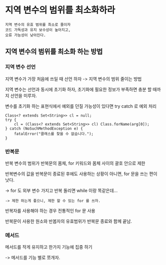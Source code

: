 # 지역 변수의 범위를 최소화하라

```
지역 변수의 유효 범위를 최소로 줄이자
코드 가독성과 유지 보수성이 높아지고,
오류 가능성이 낮아진다.
```

## 지역 변수의 범위를 최소화 하는 방법

### 지역 변수 선언

지역 변수가 가장 처음에 쓰일 때 선언 하자 -> 지역 변수의 범위 줄이는 방법

지역 변수는 선언과 동시에 초기화 하자, 초기화에 필요한 정보가 부족하면 충분 할 때까지 선언을 미루자.

변수를 초기화 하는 표현식에서 예외를 던질 가능성이 있다면 try catch 로 예외 처리

```
Class<? extends Set<String>> cl = null;
try {
    cl = (Class<? extends Set<String>> cl) Class.forName(arg[0]);
} catch (NoSuchMethodException e) {
    fatalError("클래스를 찾을 수 없습니다.");
}
```

### 반복문

반복 변수의 범위가 반복문의 몸체, for 키워드와 몸체 사이의 괄호 안으로 제한

반복변수의 값을 반복문이 종료된 후에도 사용하는 상황이 아니면, for 문을 쓰는 편이 낫다.

-> for 도 외부 변수 가지고 반복 돌리면 while 이랑 똑같은데...

    -> 제한 하는게 좋으니, 제한 할 수 있는 for 를 쓰자. 

반복자를 사용해야 하는 경우 전통적인 for 문 사용

반복문이 사용한 원소와 반봅자의 유효범위가 반복문 종료와 함께 끝남.

### 메서드

메서드를 작게 유지하고 한가지 기능에 집중 하기

-> 메서드를 기능 별로 쪼개자.
